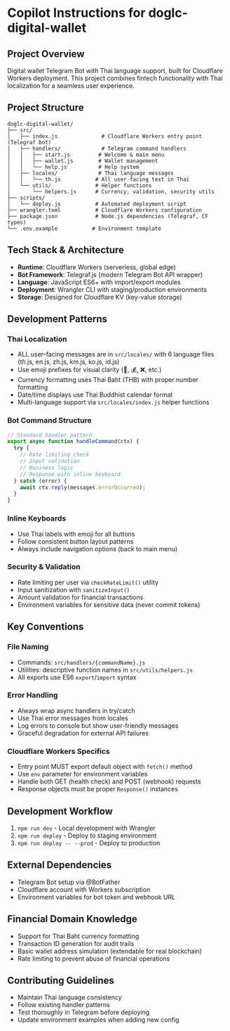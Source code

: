 # Copilot Instructions for doglc-digital-wallet

## Project Overview
Digital wallet Telegram Bot with Thai language support, built for Cloudflare Workers deployment. This project combines fintech functionality with Thai localization for a seamless user experience.

## Project Structure
```
doglc-digital-wallet/
├── src/
│   ├── index.js              # Cloudflare Workers entry point (Telegraf bot)
│   ├── handlers/             # Telegram command handlers
│   │   ├── start.js         # Welcome & main menu
│   │   ├── wallet.js        # Wallet management
│   │   └── help.js          # Help system
│   ├── locales/             # Thai language messages
│   │   └── th.js           # All user-facing text in Thai
│   └── utils/              # Helper functions
│       └── helpers.js      # Currency, validation, security utils
├── scripts/
│   └── deploy.js           # Automated deployment script
├── wrangler.toml           # Cloudflare Workers configuration
├── package.json            # Node.js dependencies (Telegraf, CF types)
└── .env.example           # Environment template
```

## Tech Stack & Architecture
- **Runtime**: Cloudflare Workers (serverless, global edge)
- **Bot Framework**: Telegraf.js (modern Telegram Bot API wrapper)
- **Language**: JavaScript ES6+ with import/export modules
- **Deployment**: Wrangler CLI with staging/production environments
- **Storage**: Designed for Cloudflare KV (key-value storage)

## Development Patterns

### Thai Localization
- ALL user-facing messages are in `src/locales/` with 6 language files (th.js, en.js, zh.js, km.js, ko.js, id.js)
- Use emoji prefixes for visual clarity (🎉, 💰, ❌, etc.)
- Currency formatting uses Thai Baht (THB) with proper number formatting
- Date/time displays use Thai Buddhist calendar format
- Multi-language support via `src/locales/index.js` helper functions

### Bot Command Structure
```javascript
// Standard handler pattern
export async function handleCommand(ctx) {
  try {
    // Rate limiting check
    // Input validation
    // Business logic
    // Response with inline keyboard
  } catch (error) {
    await ctx.reply(messages.errorOccurred);
  }
}
```

### Inline Keyboards
- Use Thai labels with emoji for all buttons
- Follow consistent button layout patterns
- Always include navigation options (back to main menu)

### Security & Validation
- Rate limiting per user via `checkRateLimit()` utility
- Input sanitization with `sanitizeInput()`
- Amount validation for financial transactions
- Environment variables for sensitive data (never commit tokens)

## Key Conventions

### File Naming
- Commands: `src/handlers/{commandName}.js`
- Utilities: descriptive function names in `src/utils/helpers.js`
- All exports use ES6 `export`/`import` syntax

### Error Handling
- Always wrap async handlers in try/catch
- Use Thai error messages from locales
- Log errors to console but show user-friendly messages
- Graceful degradation for external API failures

### Cloudflare Workers Specifics
- Entry point MUST export default object with `fetch()` method
- Use `env` parameter for environment variables
- Handle both GET (health check) and POST (webhook) requests
- Response objects must be proper `Response()` instances

## Development Workflow
1. `npm run dev` - Local development with Wrangler
2. `npm run deploy` - Deploy to staging environment
3. `npm run deploy -- --prod` - Deploy to production

## External Dependencies
- Telegram Bot setup via @BotFather
- Cloudflare account with Workers subscription
- Environment variables for bot token and webhook URL

## Financial Domain Knowledge
- Support for Thai Baht currency formatting
- Transaction ID generation for audit trails
- Basic wallet address simulation (extendable for real blockchain)
- Rate limiting to prevent abuse of financial operations

## Contributing Guidelines
- Maintain Thai language consistency
- Follow existing handler patterns
- Test thoroughly in Telegram before deploying
- Update environment examples when adding new config